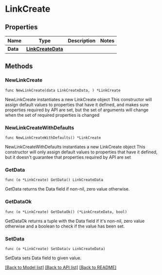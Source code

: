 # LinkCreate

## Properties

Name | Type | Description | Notes
------------ | ------------- | ------------- | -------------
**Data** | [**LinkCreateData**](LinkCreateData.md) |  | 

## Methods

### NewLinkCreate

`func NewLinkCreate(data LinkCreateData, ) *LinkCreate`

NewLinkCreate instantiates a new LinkCreate object
This constructor will assign default values to properties that have it defined,
and makes sure properties required by API are set, but the set of arguments
will change when the set of required properties is changed

### NewLinkCreateWithDefaults

`func NewLinkCreateWithDefaults() *LinkCreate`

NewLinkCreateWithDefaults instantiates a new LinkCreate object
This constructor will only assign default values to properties that have it defined,
but it doesn't guarantee that properties required by API are set

### GetData

`func (o *LinkCreate) GetData() LinkCreateData`

GetData returns the Data field if non-nil, zero value otherwise.

### GetDataOk

`func (o *LinkCreate) GetDataOk() (*LinkCreateData, bool)`

GetDataOk returns a tuple with the Data field if it's non-nil, zero value otherwise
and a boolean to check if the value has been set.

### SetData

`func (o *LinkCreate) SetData(v LinkCreateData)`

SetData sets Data field to given value.



[[Back to Model list]](../README.md#documentation-for-models) [[Back to API list]](../README.md#documentation-for-api-endpoints) [[Back to README]](../README.md)


